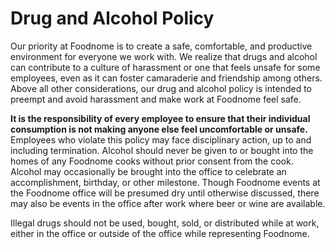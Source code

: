 # Drug and Alcohol Policy

Our priority at Foodnome is to create a safe, comfortable, and productive environment for everyone we work with. We realize that drugs and alcohol can contribute to a culture of harassment or one that feels unsafe for some employees, even as it can foster camaraderie and friendship among others. Above all other considerations, our drug and alcohol policy is intended to preempt and avoid harassment and make work at Foodnome feel safe.  

**It is the responsibility of every employee to ensure that their individual consumption is not making anyone else feel uncomfortable or unsafe.** Employees who violate this policy may face disciplinary action, up to and including termination. Alcohol should never be given to or bought into the homes of any Foodnome cooks without prior consent from the cook. Alcohol may occasionally be brought into the office to celebrate an accomplishment, birthday, or other milestone. Though Foodnome events at the Foodnome office will be presumed dry until otherwise discussed, there may also be events in the office after work where beer or wine are available. 

Illegal drugs should not be used, bought, sold, or distributed while at work, either in the office or outside of the office while representing Foodnome.
